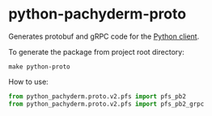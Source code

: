 # python-pachyderm-proto

Generates protobuf and gRPC code for the [Python client](https://github.com/pachyderm/python-pachyderm).

To generate the package from project root directory:

```
make python-proto
```

How to use:

```python
from python_pachyderm.proto.v2.pfs import pfs_pb2
from python_pachyderm.proto.v2.pfs import pfs_pb2_grpc
```
